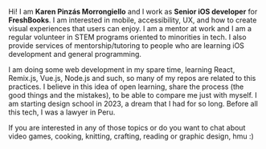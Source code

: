 Hi! I am **Karen Pinzás Morrongiello** and I work as **Senior iOS developer** for **FreshBooks**. I am interested in mobile, accessibility, UX, and how to create visual experiences that users can enjoy. I am a mentor at work and I am a regular volunteer in STEM programs oriented to minorities in tech. I also provide services of mentorship/tutoring to people who are learning iOS development and general programming. 

I am doing some web development in my spare time, learning React, Remix.js, Vue.js, Node.js and such, so many of my repos are related to this practices. I believe in this idea of open learning, share the process (the good things and the mistakes), to be able to compare me just with myself. I am starting design school in 2023, a dream that I had for so long. Before all this tech, I was a lawyer in Peru.

If you are interested in any of those topics or do you want to chat about video games, cooking, knitting, crafting, reading or graphic design, hmu :)
